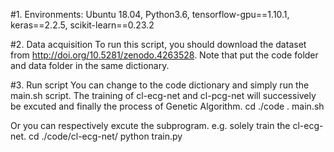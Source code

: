#1. Environments:
Ubuntu 18.04, Python3.6, tensorflow-gpu==1.10.1, keras==2.2.5, scikit-learn==0.23.2

#2. Data acquisition
To run this script, you should download the dataset from http://doi.org/10.5281/zenodo.4263528. Note that put the code folder and data folder in the same dictionary.

#3. Run script
You can change to the code dictionary and simply run the main.sh script. The training of cl-ecg-net and cl-pcg-net will successively be excuted and finally the process of Genetic Algorithm.
cd ./code
. main.sh

Or you can respectively excute the subprogram.
e.g. solely train the cl-ecg-net.
cd ./code/cl-ecg-net/
python train.py
